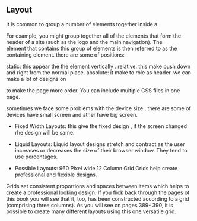 ## Layout
It is common to group a number of elements together inside a <div> For example, you might group together all of the elements that form the header of a site (such as the logo and the main navigation). The <div> element that contains this group of elements is then referred to as the containing element.
there are some of positions:

static: this appear the the element vertically .
relative: this make push down and right from the normal place.
absolute: it make to role as header.
we can make a lot of designs on <div> to make the page more order. You can include multiple CSS files in one page.

sometimes we face some problems with the device size , there are some of devices have small screen and ather have big screen.

- Fixed Width Layouts:
this give the fixed design , if the screen changed rhe design will be same.

- Liquid Layouts:
Liquid layout designs
stretch and contract
as the user increases
or decreases the
size of their browser
window. They tend to
use percentages.

- Possible Layouts:
960 Pixel wide 12 Column Grid Grids help create professional and flexible designs.


Grids set consistent proportions
and spaces between items which
helps to create a professional
looking design.
If you flick back through the
pages of this book you will see
that it, too, has been constructed
according to a grid (comprising
three columns).
As you will see on pages 389-
390, it is possible to create many
different layouts using this one
versatile grid.